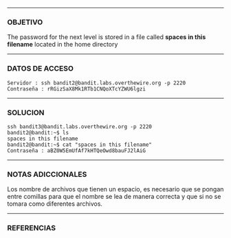 ----
### OBJETIVO
The password for the next level is stored in a file called **spaces in this filename** located in the home directory

---
### DATOS DE ACCESO
	Servidor : ssh bandit2@bandit.labs.overthewire.org -p 2220
	Contraseña : rRGizSaX8Mk1RTb1CNQoXTcYZWU6lgzi

---
### SOLUCION
	ssh bandit3@bandit.labs.overthewire.org -p 2220
	bandit2@bandit:~$ ls
	spaces in this filename
	bandit2@bandit:~$ cat "spaces in this filename"
	Contraseña : aBZ0W5EmUfAf7kHTQeOwd8bauFJ2lAiG

---
### NOTAS ADICCIONALES

Los nombre de archivos que tienen un espacio, es necesario que se pongan entre comillas para que el nombre se lea de manera correcta y que si no se tomara como diferentes archivos.  

---
### REFERENCIAS

